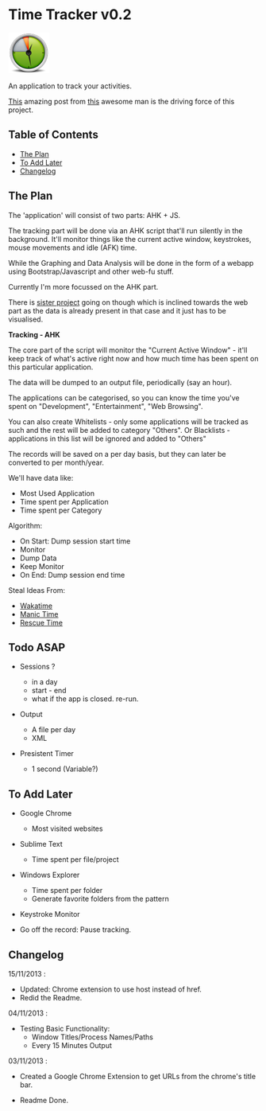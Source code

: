 # Time Tracker v0.2

![Tracker](/Data/TimeSmall.png)

An application to track your activities.

[This](http://blog.stephenwolfram.com/2012/03/the-personal-analytics-of-my-life/) amazing post from [this](http://en.wikipedia.org/wiki/Stephen_wolfram) awesome man is the driving force of this project.

## Table of Contents

* [The Plan](#plan)
* [To Add Later](#later)
* [Changelog](#changelog)

## <a name="plan"></a>The Plan

The 'application' will consist of two parts: AHK + JS.

The tracking part will be done via an AHK script that'll run silently in the background. It'll monitor things like the current active window, keystrokes, mouse movements and idle (AFK) time.

While the Graphing and Data Analysis will be done in the form of a webapp using Bootstrap/Javascript and other web-fu stuff.

Currently I'm more focussed on the AHK part.

There is [sister project](http://github.com/dufferzafar/internet-usage) going on though which is inclined towards the web part as the data is already present in that case and it just has to be visualised.

**Tracking - AHK**

The core part of the script will monitor the "Current Active Window" - it'll keep track of what's active right now and how much time has been spent on this particular application.

The data will be dumped to an output file, periodically (say an hour). 

The applications can be categorised, so you can know the time you've spent on "Development", "Entertainment", "Web Browsing".

You can also create Whitelists - only some applications will be tracked as such and the rest will be added to category "Others". Or Blacklists - applications in this list will be ignored and added to "Others"

The records will be saved on a per day basis, but they can later be converted to per month/year.

We'll have data like:
  * Most Used Application
  * Time spent per Application
  * Time spent per Category

Algorithm:
  * On Start: Dump session start time
  * Monitor 
  * Dump Data
  * Keep Monitor
  * On End: Dump session end time

Steal Ideas From:
  * [Wakatime](www.wakati.me)
  * [Manic Time](www.manictime.com)
  * [Rescue Time](www.rescuetime.com)

## <a name="todo"></a>Todo ASAP

* Sessions ?
  * in a day
  * start - end
  * what if the app is closed. re-run.

* Output
  * A file per day
  * XML

* Presistent Timer
  * 1 second (Variable?)

## <a name="later"></a>To Add Later

* Google Chrome
  * Most visited websites

* Sublime Text
  * Time spent per file/project

* Windows Explorer
  * Time spent per folder
  * Generate favorite folders from the pattern

* Keystroke Monitor

* Go off the record: Pause tracking.

## <a name="changelog"></a>Changelog

15/11/2013 :
* Updated: Chrome extension to use host instead of href.
* Redid the Readme.

04/11/2013 :
* Testing Basic Functionality:
  * Window Titles/Process Names/Paths
  * Every 15 Minutes Output

03/11/2013 :
* Created a Google Chrome Extension to get URLs from the chrome's title bar.

* Readme Done.

<!-- Reset Chrome Time Tracker: 01/11/2013-21:32 -->
